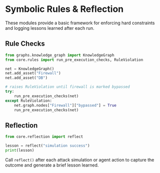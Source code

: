# Symbolic Rules & Reflection

These modules provide a basic framework for enforcing hard constraints and logging lessons learned after each run.

## Rule Checks

```python
from graphs.knowledge_graph import KnowledgeGraph
from core.rules import run_pre_execution_checks, RuleViolation

net = KnowledgeGraph()
net.add_asset("Firewall")
net.add_asset("DB")

# raises RuleViolation until firewall is marked bypassed
try:
    run_pre_execution_checks(net)
except RuleViolation:
    net.graph.nodes["Firewall"]["bypassed"] = True
    run_pre_execution_checks(net)
```

## Reflection

```python
from core.reflection import reflect

lesson = reflect("simulation success")
print(lesson)
```

Call `reflect()` after each attack simulation or agent action to capture the outcome and generate a brief lesson learned.
